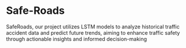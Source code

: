 # Safe-Roads
SafeRoads, our project utilizes LSTM models to analyze historical traffic accident data and predict future trends, aiming to enhance traffic safety through actionable insights and informed decision-making

